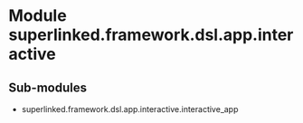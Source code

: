 Module superlinked.framework.dsl.app.interactive
================================================

Sub-modules
-----------
* superlinked.framework.dsl.app.interactive.interactive_app